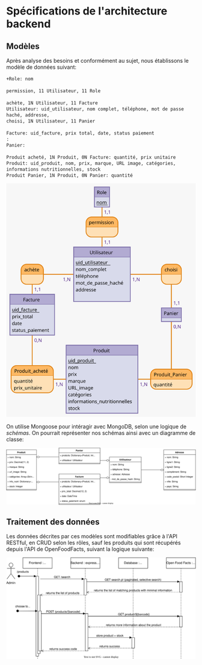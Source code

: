 # Spécifications de l'architecture backend

## Modèles

Après analyse des besoins et conformément au sujet, nous établissons le modèle de données suivant:

```mcd
+Role: nom

permission, 11 Utilisateur, 11 Role

achète, 1N Utilisateur, 11 Facture
Utilisateur: uid_utilisateur, nom complet, téléphone, mot de passe haché, addresse, 
choisi, 1N Utilisateur, 11 Panier

Facture: uid_facture, prix total, date, status paiement
:
Panier: 

Produit acheté, 1N Produit, 0N Facture: quantité, prix unitaire
Produit: uid_produit, nom, prix, marque, URL image, catégories, informations nutritionnelles, stock
Produit Panier, 1N Produit, 0N Panier: quantité
```

![MCD](./assets/MCD.svg)

On utilise Mongoose pour intéragir avec MongoDB, selon une logique de *schémas*.
On pourrait représenter nos schémas ainsi avec un diagramme de classe:

![diagramme de classe](./assets/Classes%20Trinity.svg)


## Traitement des données

Les données décrites par ces modèles sont modifiables grâce à l'API RESTful, en CRUD selon les rôles, sauf les produits qui sont récupérés depuis l'API de OpenFoodFacts, suivant la logique suivante:

![Diagramme de séquence intéractions Open Food Facts](./assets/OFF%20sequence.svg)
